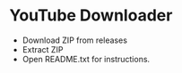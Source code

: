 # YouTube Downloader
- Download ZIP from releases
- Extract ZIP
- Open README.txt for instructions.
